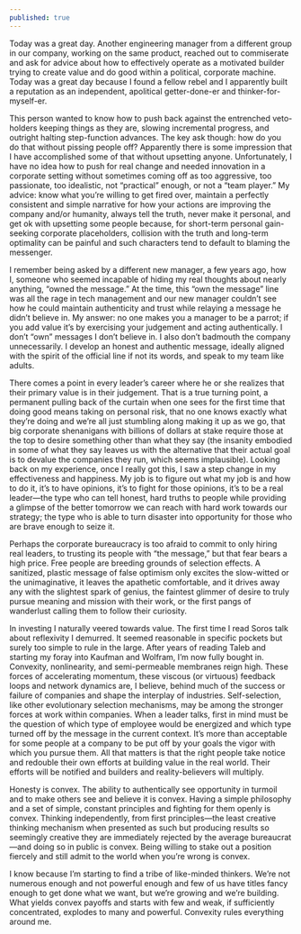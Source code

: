 ```yaml
---
published: true
---
```

Today was a great day. Another engineering manager from a different group in our company, working on the same product, reached out to commiserate and ask for advice about how to effectively operate as a motivated builder trying to create value and do good within a political, corporate machine. Today was a great day because I found a fellow rebel and I apparently built a reputation as an independent, apolitical getter-done-er and thinker-for-myself-er.

This person wanted to know how to push back against the entrenched veto-holders keeping things as they are, slowing incremental progress, and outright halting step-function advances. The key ask though: how do you do that without pissing people off? Apparently there is some impression that I have accomplished some of that without upsetting anyone. Unfortunately, I have no idea how to push for real change and needed innovation in a corporate setting without sometimes coming off as too aggressive, too passionate, too idealistic, not “practical” enough, or not a “team player.” My advice: know what you’re willing to get fired over, maintain a perfectly consistent and simple narrative for how your actions are improving the company and/or humanity, always tell the truth, never make it personal, and get ok with upsetting some people because, for short-term personal gain-seeking corporate placeholders, collision with the truth and long-term optimality can be painful and such characters tend to default to blaming the messenger.

I remember being asked by a different new manager, a few years ago, how I, someone who seemed incapable of hiding my real thoughts about nearly anything, “owned the message.” At the time, this “own the message” line was all the rage in tech management and our new manager couldn’t see how he could maintain authenticity and trust while relaying a message he didn’t believe in. My answer: no one makes you a manager to be a parrot; if you add value it’s by exercising your judgement and acting authentically. I don’t “own” messages I don’t believe in. I also don’t badmouth the company unnecessarily. I develop an honest and authentic message, ideally aligned with the spirit of the official line if not its words, and speak to my team like adults.

There comes a point in every leader’s career where he or she realizes that their primary value is in their judgement. That is a true turning point, a permanent pulling back of the curtain when one sees for the first time that doing good means taking on personal risk, that no one knows exactly what they’re doing and we’re all just stumbling along making it up as we go, that big corporate shenanigans with billions of dollars at stake require those at the top to desire something other than what they say (the insanity embodied in some of what they say leaves us with the alternative that their actual goal is to devalue the companies they run, which seems implausible). Looking back on my experience, once I really got this, I saw a step change in my effectiveness and happiness. My job is to figure out what my job is and how to do it, it’s to have opinions, it’s to fight for those opinions, it’s to be a real leader—the type who can tell honest, hard truths to people while providing a glimpse of the better tomorrow we can reach with hard work towards our strategy; the type who is able to turn disaster into opportunity for those who are brave enough to seize it.

Perhaps the corporate bureaucracy is too afraid to commit to only hiring real leaders, to trusting its people with “the message,” but that fear bears a high price. Free people are breeding grounds of selection effects. A sanitized, plastic message of false optimism only excites the slow-witted or the unimaginative, it leaves the apathetic comfortable, and it drives away any with the slightest spark of genius, the faintest glimmer of desire to truly pursue meaning and mission with their work, or the first pangs of wanderlust calling them to follow their curiosity.

In investing I naturally veered towards value. The first time I read Soros talk about reflexivity I demurred. It seemed reasonable in specific pockets but surely too simple to rule in the large. After years of reading Taleb and starting my foray into Kaufman and Wolfram, I’m now fully bought in. Convexity, nonlinearity, and semi-permeable membranes reign high. These forces of accelerating momentum, these viscous (or virtuous) feedback loops and network dynamics are, I believe, behind much of the success or failure of companies and shape the interplay of industries. Self-selection, like other evolutionary selection mechanisms, may be among the stronger forces at work within companies. When a leader talks, first in mind must be the question of which type of employee would be energized and which type turned off by the message in the current context. It’s more than acceptable for some people at a company to be put off by your goals the vigor with which you pursue them. All that matters is that the right people take notice and redouble their own efforts at building value in the real world. Their efforts will be notified and builders and reality-believers will multiply.

Honesty is convex. The ability to authentically see opportunity in turmoil and to make others see and believe it is convex. Having a simple philosophy and a set of simple, constant principles and fighting for them openly is convex. Thinking independently, from first principles—the least creative thinking mechanism when presented as such but producing results so seemingly creative they are immediately rejected by the average bureaucrat—and doing so in public is convex. Being willing to stake out a position fiercely and still admit to the world when you’re wrong is convex.

I know because I’m starting to find a tribe of like-minded thinkers. We’re not numerous enough and not powerful enough and few of us have titles fancy enough to get done what we want, but we’re growing and we’re building. What yields convex payoffs and starts with few and weak, if sufficiently concentrated, explodes to many and powerful. Convexity rules everything around me.